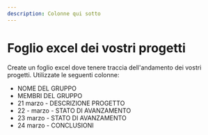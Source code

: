 ```yaml
---
description: Colonne qui sotto
---
```


# Foglio excel dei vostri progetti

Create un foglio excel dove tenere traccia dell'andamento dei vostri progetti. Utilizzate le seguenti colonne:

* NOME DEL GRUPPO
* MEMBRI DEL GRUPPO
* 21 marzo - DESCRIZIONE PROGETTO
* 22 - marzo - STATO DI AVANZAMENTO
* 23 marzo - STATO DI AVANZAMENTO
* 24 marzo - CONCLUSIONI
